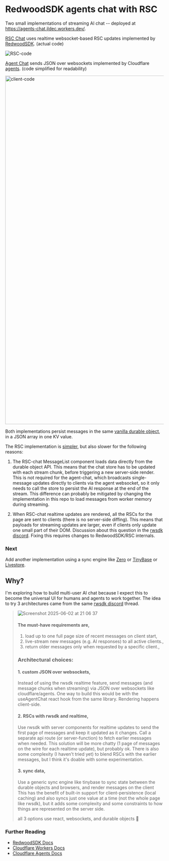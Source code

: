 # RedwoodSDK agents chat with RSC
Two small implementations of streaming AI chat -- deployed at https://agents-chat.jldec.workers.dev/. 

[RSC Chat](https://agents-chat.jldec.workers.dev/chat-rsc) uses realtime websocket-based RSC updates implemented by [RedwoodSDK](https://rwsdk.com/).  (actual code)

![RSC-code](https://github.com/user-attachments/assets/13de3b96-2ad4-49ba-bed5-d03dd24d8248)

[Agent Chat](https://agents-chat.jldec.workers.dev/chat-agent) sends JSON over websockets implemented by Cloudflare [agents](https://developers.cloudflare.com/agents/).  (code simplified for readability)

<img width="1107" alt="client-code" src="https://github.com/user-attachments/assets/8aac02b7-d820-445e-9a90-d78924928a0d" />

Both implementations persist messages in the same [vanilla durable object](https://github.com/jldec/agents-chat/blob/main/src/app/chat/ChatStore.ts), in a JSON array in one KV value.

The RSC implementation is [simpler](https://github.com/jldec/agents-chat/blob/main/src/app/chat-rsc/ChatRSC.tsx), but also slower for the following reasons:

1. The RSC-chat MessageList component loads data directly from the durable object API. This means that the chat store has to be updated with each stream chunk, before triggering a new server-side render. This is not required for the agent-chat, which broadcasts single-message updates directly to clients via the agent websocket, so it only needs to call the store to persist the AI response at the end of the stream. This difference can probably be mitigated by changing the implementation in this repo to load messages from worker memory during streaming.  

2. When RSC-chat realtime updates are rendered, all the RSCs for the page are sent to clients (there is no server-side diffing). This means that payloads for streaming updates are larger, even if clients only update one small part of their DOM. Discussion about this question in the [rwsdk discord](https://discord.com/channels/679514959968993311/1374715298636238968/1376288266789064734). Fixing this requires changes to RedwoodSDK/RSC internals.

### Next
Add another implementation using a sync engine like [Zero](https://zero.rocicorp.dev/) or [TinyBase](https://tinybase.org/) or [Livestore](https://livestore.dev/).

## Why?
I'm exploring how to build multi-user AI chat because I expect this to become the universal UI for humans and agents to work together.
The idea to try 3 architectures came from the same [rwsdk discord](https://discord.com/channels/679514959968993311/1374715298636238968/1376269189802627112) thread.

> ![Screenshot 2025-06-02 at 21 06 37](https://github.com/user-attachments/assets/2545674b-1535-4759-b332-151014bc12ea)
> #### The must-have requirements are,
> 1. load up to one full page size of recent messages on client start,
> 2. live-stream new messages (e.g. AI responses) to all active clients.,
> 3. return older messages only when requested by a specific client.,
>
> ### Architectural choices:
> #### 1. custom JSON over websockets,
> Instead of using the rwsdk realtime feature, send messages (and message chunks when streaming) via JSON over websockets like cloudflare/agents. One way to build this would be with the useAgentChat react hook from the same library. Rendering happens client-side.
> #### 2. RSCs with rwsdk and realtime,
> Use rwsdk with server components for realtime updates to send the first page of messages and keep it updated as it changes. Call a separate api route (or server-function) to fetch earlier messages when needed. This solution will be more chatty (1 page of messages on the wire for each realtime update), but probably ok. There is also some complexity (I haven't tried yet) to blend RSCs with the earlier messages, but I think it's doable with some experimentation.
> #### 3. sync data,
> Use a generic sync engine like tinybase to sync state between the durable objects and browsers, and render messages on the client This has the benefit of built-in support for client-persistence (local caching) and also syncs just one value at a time (not the whole page like rwsdk), but it adds some complexity and some constraints to how things are represented on the server side.
>
> all 3 options use react, websockets, and durable objects 🙂

### Further Reading
- [RedwoodSDK Docs](https://docs.rwsdk.com/)
- [Cloudflare Workers Docs](https://developers.cloudflare.com/workers/)
- [Cloudflare Agents Docs](https://developers.cloudflare.com/agents/)
